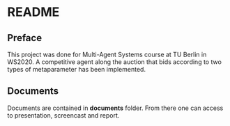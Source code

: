 README
======

Preface
------------------
This project was done for Multi-Agent Systems course at TU Berlin in WS2020. A competitive agent along the auction that bids according to two types of metaparameter has been implemented.


Documents
------------------

Documents are contained in **documents** folder. From there one can access to presentation, screencast and report.